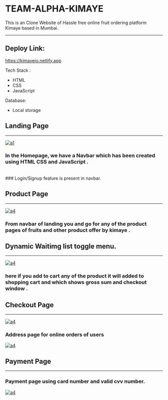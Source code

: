 # TEAM-ALPHA-KIMAYE
This is an Clone Website  of Hassle free online fruit ordering platform Kimaye based in Mumbai.

__________________________________________________________________________

## Deploy Link:
https://kimayeio.netlify.app



Tech Stack :
- HTML
- CSS
- JavaScript

Database:
- Local storage

## Landing Page
_________________________________________________________________________

<a href="https://im.ge/i/1sJ2KS"><img src="https://i.im.ge/2022/09/20/1sJ2KS.a1.png" alt="a1" border="0" /></a>

### In the Homepage, we have a Navbar which has been created using HTML CSS and JavaScript .
<br>
### Login/Signup feature is present in navbar.
<br>


## Product Page 
_________________________________________________________________________

<a href="https://im.ge/i/1sJO1J"><img src="https://i.im.ge/2022/09/20/1sJO1J.a2.md.png" alt="a4" border="0" /></a>


### From navbar of landing you and go for any of the product pages of fruits and other product offer by kimaye .



## Dynamic Waitimg list toggle menu.
_________________________________________________________________________

<a href="https://im.ge/i/1sJupa"><img src="https://i.im.ge/2022/09/20/1sJupa.a3.png" alt="a4" border="0" /></a>


### here if you add to cart any of the product it will added to shopping cart and which shows gross sum and checkout window .


## Checkout Page
_________________________________________________________________________

<a href="https://im.ge/i/1sJrAx"><img src="https://i.im.ge/2022/09/20/1sJrAx.a4.png" alt="a4" border="0" /></a>

### Address page for online orders of users

<a href="https://im.ge/i/1sJ1wy"><img src="https://i.im.ge/2022/09/20/1sJ1wy.a6.png" alt="a4" border="0" /></a>


## Payment Page
_________________________________________________________________________

### Payment page using card number and valid cvv number.

<a href="https://im.ge/i/1sJdXz"><img src="https://i.im.ge/2022/09/20/1sJdXz.a7.png" alt="a4" border="0" /></a>




